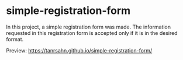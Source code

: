 # simple-registration-form
 In this project, a simple registration form was made. The information requested in this registration form is accepted only if it is in the desired format.
 
 Preview: https://tanrsahn.github.io/simple-registration-form/
